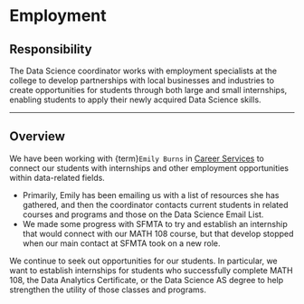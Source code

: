 # Employment

## Responsibility
The Data Science coordinator works with employment specialists at the college to develop partnerships with local businesses and industries to create opportunities for students through both large and small internships, enabling students to apply their newly acquired Data Science skills.

---

## Overview
We have been working with {term}`Emily Burns` in [Career Services](https://www.ccsf.edu/academics/career-education/career-services-office) to connect our students with internships and other employment opportunities within data-related fields. 

- Primarily, Emily has been emailing us with a list of resources she has gathered, and then the coordinator contacts current students in related courses and programs and those on the Data Science Email List.
- We made some progress with SFMTA to try and establish an internship that would connect with our MATH 108 course, but that develop stopped when our main contact at SFMTA took on a new role.

We continue to seek out opportunities for our students. In particular, we want to establish internships for students who successfully complete MATH 108, the Data Analytics Certificate, or the Data Science AS degree to help strengthen the utility of those classes and programs.